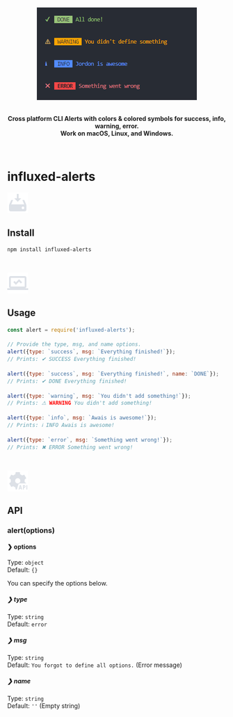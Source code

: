 <h4 align="center">
    <a href="https://github.com/influxion/influxed-alerts">
        <img src="https://raw.githubusercontent.com/influxion/influxed-alerts/HEAD/.github/influxed-alerts.png" alt="cli-alerts screenshot" />
    </a>
    <br>
    <br>

Cross platform CLI Alerts with colors & colored symbols for success, info, warning, error.
<br>
Work on macOS, Linux, and Windows.

</h4>

<br>

# influxed-alerts

[![📟](https://raw.githubusercontent.com/ahmadawais/stuff/master/images/git/install.png)](./../../)

## Install

```sh
npm install influxed-alerts
```

<br>

[![⚙️](https://raw.githubusercontent.com/ahmadawais/stuff/master/images/git/usage.png)](./../../)

## Usage

```js
const alert = require('influxed-alerts');

// Provide the type, msg, and name options.
alert({type: `success`, msg: `Everything finished!`});
// Prints: ✔ SUCCESS Everything finished!

alert({type: `success`, msg: `Everything finished!`, name: `DONE`});
// Prints: ✔ DONE Everything finished!

alert({type: `warning`, msg: `You didn't add something!`});
// Prints: ⚠ WARNING You didn't add something!

alert({type: `info`, msg: `Awais is awesome!`});
// Prints: ℹ INFO Awais is awesome!

alert({type: `error`, msg: `Something went wrong!`});
// Prints: ✖ ERROR Something went wrong!
```

<br />

[![📃](https://raw.githubusercontent.com/ahmadawais/stuff/master/images/git/options.png)](./../../)

## API

### alert(options)

#### ❯ options

Type: `object`<br>
Default: `{}`

You can specify the options below.

##### ❯ type

Type: `string`<br>
Default: `error`

##### ❯ msg

Type: `string`<br>
Default: `You forgot to define all options.` (Error message)

##### ❯ name

Type: `string`<br>
Default: `''` (Empty string)

<br>
